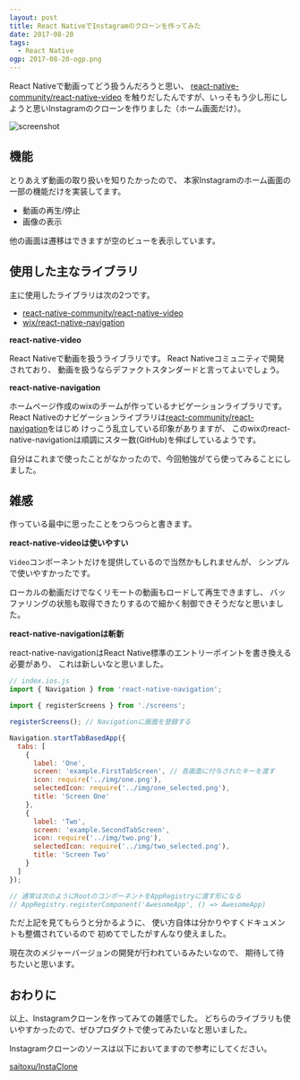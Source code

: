 ```yaml
---
layout: post
title: React NativeでInstagramのクローンを作ってみた
date: 2017-08-20
tags:
  - React Native
ogp: 2017-08-20-ogp.png
---
```


React Nativeで動画ってどう扱うんだろうと思い、
[react-native-community/react-native-video](https://github.com/react-native-community/react-native-video)
を触りだしたんですが、いっそもう少し形にしようと思いInstagramのクローンを作りました（ホーム画面だけ）。

<img src="/images/2017-08-20-screenshot.gif" alt="screenshot" style="margin: 0 auto; display: block;" />

## **機能**

とりあえず動画の取り扱いを知りたかったので、
本家Instagramのホーム画面の一部の機能だけを実装してます。

* 動画の再生/停止
* 画像の表示

他の画面は遷移はできますが空のビューを表示しています。

## **使用した主なライブラリ**

主に使用したライブラリは次の2つです。

* [react-native-community/react-native-video](https://github.com/react-native-community/react-native-video)
* [wix/react-native-navigation](https://github.com/wix/react-native-navigation)

**react-native-video**

React Nativeで動画を扱うライブラリです。
React Nativeコミュニティで開発されており、
動画を扱うならデファクトスタンダードと言ってよいでしょう。

**react-native-navigation**

ホームページ作成のwixのチームが作っているナビゲーションライブラリです。
React Nativeのナビゲーションライブラリは[react-community/react-navigation](https://github.com/react-community/react-navigation)をはじめ
けっこう乱立している印象がありますが、
このwixのreact-native-navigationは順調にスター数(GitHub)を伸ばしているようです。

自分はこれまで使ったことがなかったので、今回勉強がてら使ってみることにしました。

## **雑感**

作っている最中に思ったことをつらつらと書きます。

**react-native-videoは使いやすい**

`Video`コンポーネントだけを提供しているので当然かもしれませんが、
シンプルで使いやすかったです。

ローカルの動画だけでなくリモートの動画もロードして再生できますし、
バッファリングの状態も取得できたりするので細かく制御できそうだなと思いました。

**react-native-navigationは斬新**

react-native-navigationはReact Native標準のエントリーポイントを書き換える必要があり、
これは新しいなと思いました。

```js
// index.ios.js
import { Navigation } from 'react-native-navigation';

import { registerScreens } from './screens';

registerScreens(); // Navigationに画面を登録する

Navigation.startTabBasedApp({
  tabs: [
    {
      label: 'One',
      screen: 'example.FirstTabScreen', // 各画面に付与されたキーを渡す
      icon: require('../img/one.png'),
      selectedIcon: require('../img/one_selected.png'),
      title: 'Screen One'
    },
    {
      label: 'Two',
      screen: 'example.SecondTabScreen',
      icon: require('../img/two.png'),
      selectedIcon: require('../img/two_selected.png'),
      title: 'Screen Two'
    }
  ]
});

// 通常は次のようにRootのコンポーネントをAppRegistryに渡す形になる
// AppRegistry.registerComponent('AwesomeApp', () => AwesomeApp)
```

ただ上記を見てもらうと分かるように、
使い方自体は分かりやすくドキュメントも整備されているので
初めてでしたがすんなり使えました。

現在次のメジャーバージョンの開発が行われているみたいなので、
期待して待ちたいと思います。

## **おわりに**

以上、Instagramクローンを作ってみての雑感でした。
どちらのライブラリも使いやすかったので、ぜひプロダクトで使ってみたいなと思いました。

Instagramクローンのソースは以下においてますので参考にしてください。

[saitoxu/InstaClone](https://github.com/saitoxu/InstaClone)
